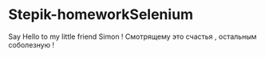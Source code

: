 # Stepik-homeworkSelenium
Say Hello to my little friend Simon !
Смотрящему это счастья , остальным соболезную ! 